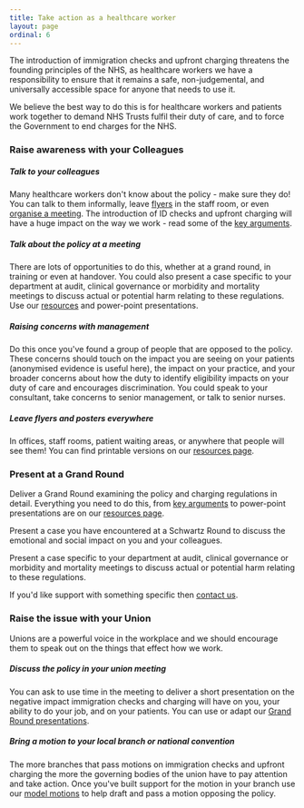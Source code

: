 ```yaml
---
title: Take action as a healthcare worker
layout: page
ordinal: 6
---
```


The introduction of immigration checks and upfront charging threatens the founding principles of the NHS, as healthcare workers we have a responsibility to ensure that it remains a safe, non-judgemental, and universally accessible space for anyone that needs to use it.

We believe the best way to do this is for healthcare workers and patients work together to demand NHS Trusts fulfil their duty of care, and to force the Government to end charges for the NHS.

### Raise awareness with your Colleagues

##### Talk to your colleagues

Many healthcare workers don't know about the policy - make sure they do! You can talk to them informally, leave [flyers](/campaign/resources.html) in the staff room, or even [organise a meeting](/campaign/organise-a-workshop.html). The introduction of ID checks and upfront charging will have a huge impact on the way we work - read some of the [key arguments](/learn/key-arguments.html).

##### Talk about the policy at a meeting

There are lots of opportunities to do this, whether at a grand round, in training or even at handover. You could also present a case specific to your department at audit, clinical governance or morbidity and mortality meetings to discuss actual or potential harm relating to these regulations. Use our [resources](/campaign/resources.html) and power-point presentations.

##### Raising concerns with management

Do this once you've found a group of people that are opposed to the policy. These concerns should touch on the impact you are seeing on your patients (anonymised evidence is useful here), the impact on your practice, and your broader concerns about how the duty to identify eligibility impacts on your duty of care and encourages discrimination. You could speak to your consultant, take concerns to senior management, or talk to senior nurses.

##### Leave flyers and posters everywhere

In offices, staff rooms, patient waiting areas, or anywhere that people will see them! You can find printable versions on our [resources page](/campaign/resources.html).

### Present at a Grand Round

Deliver a Grand Round examining the policy and charging regulations in detail. Everything you need to do this, from [key arguments](/learn/key-arguments.html) to power-point presentations are on our [resources page](/campaign/resources.html).

Present a case you have encountered at a Schwartz Round to discuss the emotional and social impact on you and your colleagues.

Present a case specific to your department at audit, clinical governance or morbidity and mortality meetings to discuss actual or potential harm relating to these regulations.

If you'd like support with something specific then [contact us](#contact-details).

### Raise the issue with your Union

Unions are a powerful voice in the workplace and we should encourage them to speak out on the things that effect how we work.

##### Discuss the policy in your union meeting

You can ask to use time in the meeting to deliver a short presentation on the negative impact immigration checks and charging will have on you, your ability to do your job, and on your patients. You can use or adapt our [Grand Round presentations](/campaign/resources.html).

##### Bring a motion to your local branch or national convention

The more branches that pass motions on immigration checks and upfront charging the more the governing bodies of the union have to pay attention and take action. Once you've built support for the motion in your branch use our [model motions](/campaign/resources.html) to help draft and pass a motion opposing the policy.

